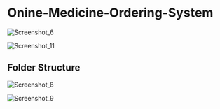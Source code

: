 # Onine-Medicine-Ordering-System

![Screenshot_6](https://user-images.githubusercontent.com/91568447/209398176-9aac4962-6983-4526-9488-b26ef03ebb01.png)

![Screenshot_11](https://user-images.githubusercontent.com/91568447/209399299-0f6ae342-66d8-4abc-979c-03ac8d4a30cf.png)


## Folder Structure

![Screenshot_8](https://user-images.githubusercontent.com/91568447/209398677-c271192d-5c22-4755-a8a7-fdba9bfb5758.png)

![Screenshot_9](https://user-images.githubusercontent.com/91568447/209398761-008cc615-4774-4c9b-95b3-f1ff1dedbe10.png)
